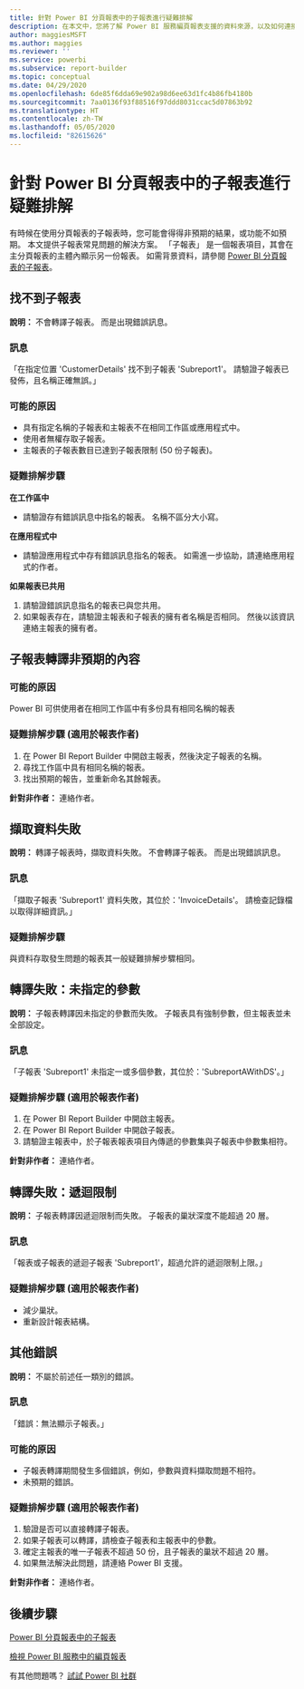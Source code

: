 ```yaml
---
title: 針對 Power BI 分頁報表中的子報表進行疑難排解
description: 在本文中，您將了解 Power BI 服務編頁報表支援的資料來源，以及如何連接至 Azure SQL Database 資料來源。
author: maggiesMSFT
ms.author: maggies
ms.reviewer: ''
ms.service: powerbi
ms.subservice: report-builder
ms.topic: conceptual
ms.date: 04/29/2020
ms.openlocfilehash: 6de85f6dda69e902a98d6ee63d1fc4b86fb4180b
ms.sourcegitcommit: 7aa0136f93f88516f97ddd8031ccac5d07863b92
ms.translationtype: HT
ms.contentlocale: zh-TW
ms.lasthandoff: 05/05/2020
ms.locfileid: "82615626"
---
```

# <a name="troubleshoot-subreports-in-power-bi-paginated-reports"></a>針對 Power BI 分頁報表中的子報表進行疑難排解

有時候在使用分頁報表的子報表時，您可能會得得非預期的結果，或功能不如預期。 本文提供子報表常見問題的解決方案。 「子報表」  是一個報表項目，其會在主分頁報表的主體內顯示另一份報表。 如需背景資料，請參閱 [Power BI 分頁報表的子報表](subreports.md)。

## <a name="subreport-couldnt-be-found"></a>找不到子報表

**說明：** 不會轉譯子報表。 而是出現錯誤訊息。

### <a name="message"></a>訊息

「在指定位置 'CustomerDetails' 找不到子報表 'Subreport1'。 請驗證子報表已發佈，且名稱正確無誤。」

### <a name="possible-reasons"></a>可能的原因

- 具有指定名稱的子報表和主報表不在相同工作區或應用程式中。
- 使用者無權存取子報表。
- 主報表的子報表數目已達到子報表限制 (50 份子報表)。

### <a name="troubleshooting-steps"></a>疑難排解步驟

**在工作區中**

- 請驗證存有錯誤訊息中指名的報表。 名稱不區分大小寫。

**在應用程式中**

- 請驗證應用程式中存有錯誤訊息指名的報表。 如需進一步協助，請連絡應用程式的作者。

**如果報表已共用**

1. 請驗證錯誤訊息指名的報表已與您共用。
2. 如果報表存在，請驗證主報表和子報表的擁有者名稱是否相同。 然後以該資訊連絡主報表的擁有者。

## <a name="subreport-renders-with-unexpected-content"></a>子報表轉譯非預期的內容

### <a name="possible-reason"></a>可能的原因

Power BI 可供使用者在相同工作區中有多份具有相同名稱的報表

### <a name="troubleshooting-steps-for-report-authors"></a>疑難排解步驟 (適用於報表作者)

1. 在 Power BI Report Builder 中開啟主報表，然後決定子報表的名稱。
2. 尋找工作區中具有相同名稱的報表。
3. 找出預期的報告，並重新命名其餘報表。

**針對非作者：** 連絡作者。

## <a name="data-retrieval-fails"></a>擷取資料失敗

**說明：** 轉譯子報表時，擷取資料失敗。 不會轉譯子報表。 而是出現錯誤訊息。

### <a name="message"></a>訊息

「擷取子報表 'Subreport1' 資料失敗，其位於：'InvoiceDetails'。 請檢查記錄檔以取得詳細資訊。」

### <a name="troubleshooting-steps"></a>疑難排解步驟

與資料存取發生問題的報表其一般疑難排解步驟相同。

## <a name="rendering-fails-unspecified-parameters"></a>轉譯失敗：未指定的參數

**說明：** 子報表轉譯因未指定的參數而失敗。 子報表具有強制參數，但主報表並未全部設定。

### <a name="message"></a>訊息 
「子報表 'Subreport1' 未指定一或多個參數，其位於：'SubreportAWithDS'。」

### <a name="troubleshooting-steps-for-the-report-author"></a>疑難排解步驟 (適用於報表作者)

1. 在 Power BI Report Builder 中開啟主報表。
2. 在 Power BI Report Builder 中開啟子報表。
3. 請驗證主報表中，於子報表報表項目內傳遞的參數集與子報表中參數集相符。

**針對非作者：** 連絡作者。

## <a name="rendering-fails-recursion-limit"></a>轉譯失敗：遞迴限制

**說明：** 子報表轉譯因遞迴限制而失敗。 子報表的巢狀深度不能超過 20 層。

### <a name="message"></a>訊息

「報表或子報表的遞迴子報表 'Subreport1'，超過允許的遞迴限制上限。」

### <a name="troubleshooting-steps-for-report-authors"></a>疑難排解步驟 (適用於報表作者)

- 減少巢狀。
- 重新設計報表結構。

## <a name="other-errors"></a>其他錯誤

**說明：** 不屬於前述任一類別的錯誤。

### <a name="message"></a>訊息

「錯誤：無法顯示子報表。」

### <a name="possible-reasons"></a>可能的原因

- 子報表轉譯期間發生多個錯誤，例如，參數與資料擷取問題不相符。
- 未預期的錯誤。

### <a name="troubleshooting-steps-for-report-authors"></a>疑難排解步驟 (適用於報表作者)

1. 驗證是否可以直接轉譯子報表。
2. 如果子報表可以轉譯，請檢查子報表和主報表中的參數。
3. 確定主報表的唯一子報表不超過 50 份，且子報表的巢狀不超過 20 層。
4. 如果無法解決此問題，請連絡 Power BI 支援。

**針對非作者：** 連絡作者。

## <a name="next-steps"></a>後續步驟

[Power BI 分頁報表中的子報表](subreports.md)

[檢視 Power BI 服務中的編頁報表](../consumer/paginated-reports-view-power-bi-service.md)

有其他問題嗎？ [試試 Power BI 社群](https://community.powerbi.com/)
